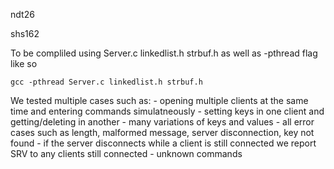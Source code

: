 ndt26

shs162

To be compliled using Server.c linkedlist.h strbuf.h 
    as well as -pthread flag like so

    gcc -pthread Server.c linkedlist.h strbuf.h

We tested multiple cases such as:
    - opening multiple clients at the same time and entering commands simulatneously
    - setting keys in one client and getting/deleting in another
    - many variations of keys and values
    - all error cases such as length, malformed message, server disconnection, key not found
    - if the server disconnects while a client is still connected we report SRV to any clients still connected
    - unknown commands
